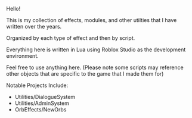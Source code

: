 Hello!

This is my collection of effects, modules, and other utilties that I have written over the years. 

Organized by each type of effect and then by script.

Everything here is written in Lua using Roblox Studio as the development environment. 

Feel free to use anything here. 
(Please note some scripts may reference other objects that are specific to the game that I made them for)

Notable Projects Include:
- Utilities/DialogueSystem
- Utilities/AdminSystem
- OrbEffects/NewOrbs
    
